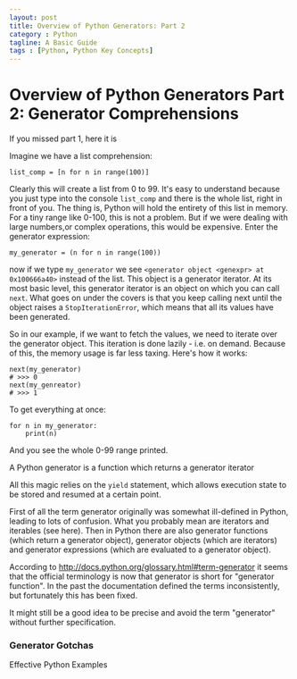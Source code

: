 ```yaml
---
layout: post
title: Overview of Python Generators: Part 2
category : Python 
tagline: A Basic Guide
tags : [Python, Python Key Concepts]
---
```


# Overview of Python Generators Part 2: Generator Comprehensions

If you missed part 1, here it is

Imagine we have a list comprehension:

```buildoutcfg
list_comp = [n for n in range(100)]
```

Clearly this will create a list from 0 to 99. It's easy to understand because you just type
into the console `list_comp` and there is the whole list, right in front of you. 
The thing is, Python will hold the entirety of this list in memory. For a tiny range like 0-100,
this is not a problem. But if we were dealing with large numbers,or complex operations, 
this would be expensive. Enter the generator expression:

```buildoutcfg
my_generator = (n for n in range(100))
```

now if we type `my_generator` we see `<generator object <genexpr> at 0x100666a40>` instead of the
list. This object is a generator iterator. At its most basic level, this generator iterator is an
object on which you can call `next`. What goes on under the covers is that you keep calling next
until the object raises a `StopIterationError`, which means that all its values have been generated.

So in our example, if we want to fetch the values, we need to iterate over the generator object.
 This iteration is done lazily - i.e. on demand. Because of this, the memory usage is far less taxing.
 Here's how it works:
 
 ```buildoutcfg
next(my_generator)
# >>> 0
next(my_genreator)
# >>> 1
```

To get everything at once:
```buildoutcfg
for n in my_generator:
    print(n)
```
And you see the whole 0-99 range printed.


A Python generator is a function which returns a generator iterator

All this magic relies on the `yield` statement, which allows execution state to be stored
and resumed at a certain point.

First of all the term generator originally was somewhat ill-defined in Python, 
leading to lots of confusion. What you probably mean are iterators and iterables (see here). 
Then in Python there are also generator functions (which return a generator object), 
generator objects (which are iterators) and generator expressions 
(which are evaluated to a generator object).

According to http://docs.python.org/glossary.html#term-generator it seems that the official terminology is now that generator is short for "generator function". In the past the documentation defined the terms inconsistently, but fortunately this has been fixed.

It might still be a good idea to be precise and avoid the term "generator" without further specification.


### Generator Gotchas

Effective Python Examples